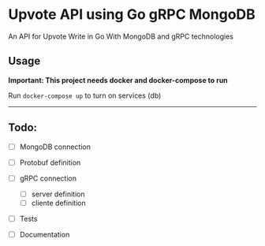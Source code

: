 # Upvote API using Go gRPC MongoDB

An API for Upvote Write in Go With MongoDB and gRPC technologies

## Usage

**Important: This project needs docker and docker-compose to run**

Run `docker-compose up` to turn on services (db)

---

## Todo:

- [ ] MongoDB connection

- [ ] Protobuf definition

- [ ] gRPC connection
  - [ ] server definition
  - [ ] cliente definition

- [ ] Tests

- [ ] Documentation
